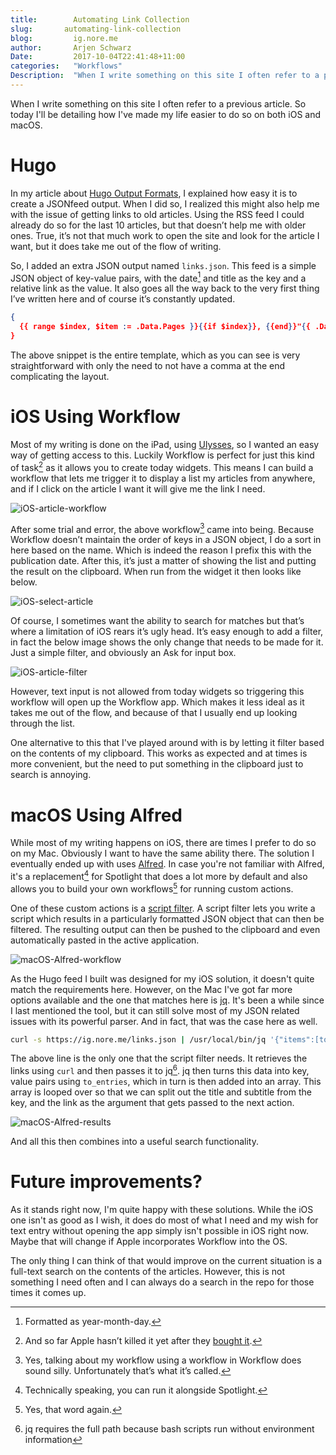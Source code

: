 ```yaml
---
title:        Automating Link Collection 
slug:       automating-link-collection
blog:         ig.nore.me  
author:       Arjen Schwarz  
Date:         2017-10-04T22:41:48+11:00
categories:   "Workflows"
Description:  "When I write something on this site I often refer to a previous article. So today I'll be detailing how I've made my life easier to do so on both iOS and macOS."
---
```


When I write something on this site I often refer to a previous article. So today I'll be detailing how I've made my life easier to do so on both iOS and macOS.

# Hugo

In my article about [Hugo Output Formats](/2017/05/json-feed-and-hugo-output-formats/), I explained how easy it is to create a JSONfeed output. When I did so, I realized this might also help me with the issue of getting links to old articles. Using the RSS feed I could already do so for the last 10 articles, but that doesn’t help me with older ones. True, it’s not that much work to open the site and look for the article I want, but it does take me out of the flow of writing.

So, I added an extra JSON output named `links.json`. This feed is a simple JSON object of key-value pairs, with the date[^1] and title as the key and a relative link as the value. It also goes all the way back to the very first thing I’ve written here and of course it’s constantly updated. 

```json
{
  {{ range $index, $item := .Data.Pages }}{{if $index}}, {{end}}"{{ .Date.Format "2006-01-02" }}: {{ .Title }}": "{{ .RelPermalink }}"{{ end }}
}
```

The above snippet is the entire template, which as you can see is very straightforward with only the need to not have a comma at the end complicating the layout.

# iOS Using Workflow

Most of my writing is done on the iPad, using [Ulysses](https://itunes.apple.com/au/app/ulysses/id1225571038?mt=8&uo=4&at=1000l9pK&ct=ignoreme), so I wanted an easy way of getting access to this. Luckily Workflow is perfect for just this kind of task[^2] as it allows you to create today widgets. This means I can build a workflow that lets me trigger it to display a list my articles from anywhere, and if I click on the article I want it will give me the link I need.

![iOS-article-workflow](/img/posts/2017-10-03-iOS-article-workflow.png)

After some trial and error, the above workflow[^3] came into being. Because Workflow doesn’t maintain the order of keys in a JSON object, I do a sort in here based on the name. Which is indeed the reason I prefix this with the publication date. After this, it’s just a matter of showing the list and putting the result on the clipboard. When run from the widget it then looks like below.

![iOS-select-article](/img/posts/2017-10-03-iOS-select-article.png)

Of course, I sometimes want the ability to search for matches but that’s where a limitation of iOS rears it’s ugly head. It’s easy enough to add a filter, in fact the below image shows the only change that needs to be made for it. Just a simple filter, and obviously an Ask for input box.

![iOS-article-filter](/img/posts/2017-10-03-iOS-article-filter.png)

However, text input is not allowed from today widgets so triggering this workflow will open up the Workflow app. Which makes it less ideal as it takes me out of the flow, and because of that I  usually end up looking through the list. 

One alternative to this that I've played around with is by letting it filter based on the contents of my clipboard. This works as expected and at times is more convenient, but the need to put something in the clipboard just to search is annoying.

# macOS Using Alfred

While most of my writing happens on iOS, there are times I prefer to do so on my Mac. Obviously I want to have the same ability there. The solution I eventually ended up with uses [Alfred](https://www.alfredapp.com). In case you're not familiar with Alfred, it's a replacement[^4] for Spotlight that does a lot more by default and also allows you to build your own workflows[^5] for running custom actions.

One of these custom actions is a [script filter](https://www.alfredapp.com/help/workflows/inputs/script-filter/json/). A script filter lets you write a script which results in a particularly formatted JSON object that can then be filtered. The resulting output can then be pushed to the clipboard and even automatically pasted in the active application.

![macOS-Alfred-workflow](/img/posts/2017-10-04-macOS-Alfred-workflow.png)

As the Hugo feed I built was designed for my iOS solution, it doesn't quite match the requirements here. However, on the Mac I've got far more options available and the one that matches here is [jq](https://stedolan.github.io/jq/). It's been a while since I last mentioned the tool, but it can still solve most of my JSON related issues with its powerful parser. And in fact, that was the case here as well.

```bash
curl -s https://ig.nore.me/links.json | /usr/local/bin/jq '{"items":[to_entries | .[] | .["title"] = (.key | split(": ")[1]) | .["subtitle"] = (.key | split(": ")[0]) | .["arg"] = .value ]}'
```

The above line is the only one that the script filter needs. It retrieves the links using `curl` and then passes it to jq[^6]. jq then turns this data into key, value pairs using `to_entries`, which in turn is then added into an array. This array is looped over so that we can split out the title and subtitle from the key, and the link as the argument that gets passed to the next action.

![macOS-Alfred-results](/img/posts/2017-10-04-macOS-Alfred-results.png)

And all this then combines into a useful search functionality.

# Future improvements?

As it stands right now, I'm quite happy with these solutions. While the iOS one isn't as good as I wish, it does do most of what I need and my wish for text entry without opening the app simply isn't possible in iOS right now. Maybe that will change if Apple incorporates Workflow into the OS.

The only thing I can think of that would improve on the current situation is a full-text search on the contents of the articles. However, this is not something I need often and I can always do a search in the repo for those times it comes up.

[^1]:	Formatted as year-month-day.

[^2]:	And so far Apple hasn’t killed it yet after they [bought it](/weekly-notes/week-13-2017/).

[^3]:	Yes, talking about my workflow using a workflow in Workflow does sound silly. Unfortunately that’s what it’s called.

[^4]:	Technically speaking, you can run it alongside Spotlight.

[^5]:	Yes, that word again.

[^6]:	jq requires the full path because bash scripts run without environment information
